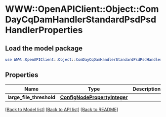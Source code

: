 # WWW::OpenAPIClient::Object::ComDayCqDamHandlerStandardPsdPsdHandlerProperties

## Load the model package
```perl
use WWW::OpenAPIClient::Object::ComDayCqDamHandlerStandardPsdPsdHandlerProperties;
```

## Properties
Name | Type | Description | Notes
------------ | ------------- | ------------- | -------------
**large_file_threshold** | [**ConfigNodePropertyInteger**](ConfigNodePropertyInteger.md) |  | [optional] 

[[Back to Model list]](../README.md#documentation-for-models) [[Back to API list]](../README.md#documentation-for-api-endpoints) [[Back to README]](../README.md)


